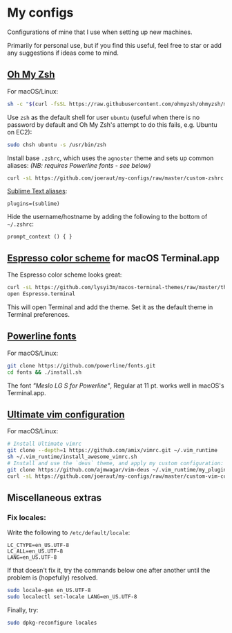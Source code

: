 # My configs

Configurations of mine that I use when setting up new machines.

Primarily for personal use, but if you find this useful, feel free to star or add any suggestions if ideas come to mind.


## [Oh My Zsh](https://github.com/ohmyzsh/ohmyzsh)

For macOS/Linux:

```bash
sh -c "$(curl -fsSL https://raw.githubusercontent.com/ohmyzsh/ohmyzsh/master/tools/install.sh)"
```

Use `zsh` as the default shell for user `ubuntu` (useful when there is no password by default and Oh My Zsh's attempt to do this fails, e.g. Ubuntu on EC2):

```bash
sudo chsh ubuntu -s /usr/bin/zsh
```

Install base `.zshrc`, which uses the `agnoster` theme and sets up common aliases: *(NB: requires Powerline fonts - see below)*

```bash
curl -sL https://github.com/joeraut/my-configs/raw/master/custom-zshrc > ~/.zshrc
```

[Sublime Text aliases](https://github.com/ohmyzsh/ohmyzsh/tree/master/plugins/sublime):

```
plugins=(sublime)
```

Hide the username/hostname by adding the following to the bottom of `~/.zshrc`:

```
prompt_context () { }
```

## [Espresso color scheme](https://github.com/lysyi3m/macos-terminal-themes) for macOS Terminal.app

The Espresso color scheme looks great:

```bash
curl -sL https://github.com/lysyi3m/macos-terminal-themes/raw/master/themes/Espresso.terminal > Espresso.terminal
open Espresso.terminal
```

This will open Terminal and add the theme. Set it as the default theme in Terminal preferences.

## [Powerline fonts](https://github.com/powerline/fonts)

For macOS/Linux:

```bash
git clone https://github.com/powerline/fonts.git
cd fonts && ./install.sh
```

The font *"Meslo LG S for Powerline"*, Regular at 11 pt. works well in macOS's Terminal.app.

## [Ultimate vim configuration](https://github.com/amix/vimrc)

For macOS/Linux:

```bash
# Install Ultimate vimrc
git clone --depth=1 https://github.com/amix/vimrc.git ~/.vim_runtime
sh ~/.vim_runtime/install_awesome_vimrc.sh
# Install and use the `deus` theme, and apply my custom configuration:
git clone https://github.com/ajmwagar/vim-deus ~/.vim_runtime/my_plugins/vim-deus/
curl -sL https://github.com/joeraut/my-configs/raw/master/custom-vim-conf.vim > ~/.vim_runtime/my_configs.vim
```

## Miscellaneous extras

### Fix locales:

Write the following to `/etc/default/locale`:

```
LC_CTYPE=en_US.UTF-8
LC_ALL=en_US.UTF-8
LANG=en_US.UTF-8
```

If that doesn't fix it, try the commands below one after another until the problem is (hopefully) resolved.

```bash
sudo locale-gen en_US.UTF-8
sudo localectl set-locale LANG=en_US.UTF-8
```

Finally, try:
```bash
sudo dpkg-reconfigure locales
```

